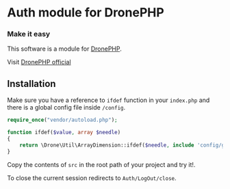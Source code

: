 # Auth module for DronePHP
### Make it easy

This software is a module for [DronePHP](https://github.com/Pleets/DronePHP).

Visit [DronePHP official](http://www.dronephp.com)

## Installation

Make sure you have a reference to `ifdef` function in your `index.php` and there is a global config file inside `/config`.

```php
require_once("vendor/autoload.php");

function ifdef($value, array $needle)
{
    return \Drone\Util\ArrayDimension::ifdef($needle, include 'config/global.config.php', $value);
}
```

Copy the contents of `src` in the root path of your project and try it!.

To close the current session redirects to `Auth/LogOut/close`.